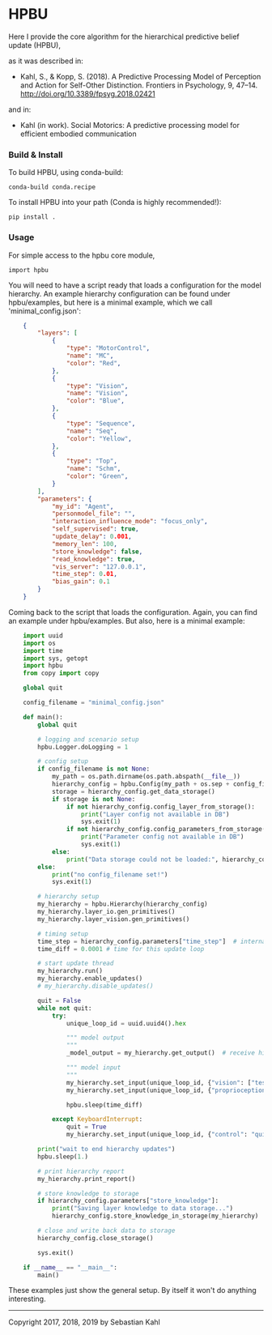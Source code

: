 # HPBU

Here I provide the core algorithm for the hierarchical predictive belief update (HPBU),

as it was described in:
- Kahl, S., & Kopp, S. (2018). A Predictive Processing Model of Perception and Action for Self-Other Distinction. Frontiers in Psychology, 9, 47–14. http://doi.org/10.3389/fpsyg.2018.02421

and in:
- Kahl (in work). Social Motorics: A predictive processing model for efficient embodied communication

### Build & Install

To build HPBU, using conda-build:

    conda-build conda.recipe

To install HPBU into your path (Conda is highly recommended!):

    pip install .

### Usage

For simple access to the hpbu core module,

    import hpbu

You will need to have a script ready that loads a configuration for the model hierarchy.
An example hierarchy configuration can be found under hpbu/examples, but here is a minimal example,
which we call 'minimal_config.json':

```json
    {
        "layers": [
            {
                "type": "MotorControl",
                "name": "MC",
                "color": "Red",
            },
            {
                "type": "Vision",
                "name": "Vision",
                "color": "Blue",
            },
            {
                "type": "Sequence",
                "name": "Seq",
                "color": "Yellow",
            },
            {
                "type": "Top",
                "name": "Schm",
                "color": "Green",
            }
        ],
        "parameters": {
            "my_id": "Agent",
            "personmodel_file": "",
            "interaction_influence_mode": "focus_only",
            "self_supervised": true,
            "update_delay": 0.001,
            "memory_len": 100,
            "store_knowledge": false,
            "read_knowledge": true,
            "vis_server": "127.0.0.1",
            "time_step": 0.01,
            "bias_gain": 0.1
        }
    }
```

Coming back to the script that loads the configuration.
Again, you can find an example under hpbu/examples.
But also, here is a minimal example:

```python
    import uuid
    import os
    import time
    import sys, getopt
    import hpbu
    from copy import copy

    global quit

    config_filename = "minimal_config.json"

    def main():
        global quit

        # logging and scenario setup
        hpbu.Logger.doLogging = 1

        # config setup
        if config_filename is not None:
            my_path = os.path.dirname(os.path.abspath(__file__))
            hierarchy_config = hpbu.Config(my_path + os.sep + config_filename)
            storage = hierarchy_config.get_data_storage()
            if storage is not None:
                if not hierarchy_config.config_layer_from_storage():
                    print("Layer config not available in DB")
                    sys.exit(1)
                if not hierarchy_config.config_parameters_from_storage():
                    print("Parameter config not available in DB")
                    sys.exit(1)
            else:
                print("Data storage could not be loaded:", hierarchy_config.data_file)
        else:
            print("no config_filename set!")
            sys.exit(1)

        # hierarchy setup
        my_hierarchy = hpbu.Hierarchy(hierarchy_config)
        my_hierarchy.layer_io.gen_primitives()
        my_hierarchy.layer_vision.gen_primitives()

        # timing setup
        time_step = hierarchy_config.parameters["time_step"]  # internal model time
        time_diff = 0.0001 # time for this update loop

        # start update thread
        my_hierarchy.run()
        my_hierarchy.enable_updates()
        # my_hierarchy.disable_updates()

        quit = False
        while not quit:
            try:
                unique_loop_id = uuid.uuid4().hex

                """ model output
                """
                _model_output = my_hierarchy.get_output()  # receive hierarchy output

                """ model input
                """
                my_hierarchy.set_input(unique_loop_id, {"vision": ["test", time_step]})
                my_hierarchy.set_input(unique_loop_id, {"proprioception": "test"})

                hpbu.sleep(time_diff)

            except KeyboardInterrupt:
                quit = True
                my_hierarchy.set_input(unique_loop_id, {"control": "quit"})

        print("wait to end hierarchy updates")
        hpbu.sleep(1.)

        # print hierarchy report
        my_hierarchy.print_report()

        # store knowledge to storage
        if hierarchy_config.parameters["store_knowledge"]:
            print("Saving layer knowledge to data storage...")
            hierarchy_config.store_knowledge_in_storage(my_hierarchy)

        # close and write back data to storage
        hierarchy_config.close_storage()

        sys.exit()

    if __name__ == "__main__":
        main()
```

These examples just show the general setup. By itself it won't do anything interesting.

---
Copyright 2017, 2018, 2019 by Sebastian Kahl
